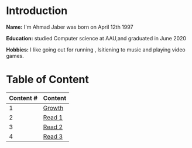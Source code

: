 # Introduction
 **Name:**  I'm Ahmad Jaber was born on April 12th 1997

 **Education:** 
 studied Computer science at AAU,and graduated in June 2020

 **Hobbies:** I like going out for running , lsitiening  to music and playing video games.



# Table of Content

| Content #      | Content |
| ----------- | ----------- |
|1   | [Growth](https://aajaber.github.io/reading-notes/growth) |
| 2   |[Read 1](https://aajaber.github.io/reading-notes/read1)|
| 3   |[Read 2](https://aajaber.github.io/reading-notes/read2)|
| 4   |[Read 3](https://aajaber.github.io/reading-notes/read3)|